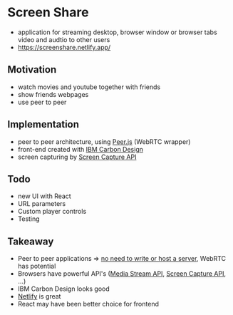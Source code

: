 # Screen Share

- application for streaming desktop, browser window or browser tabs video and audtio to other users
- https://screenshare.netlify.app/

## Motivation

- watch movies and youtube together with friends
- show friends webpages
- use peer to peer

## Implementation

- peer to peer architecture, using [Peer.js](https://peerjs.com/) (WebRTC wrapper)
- front-end created with [IBM Carbon Design](https://www.carbondesignsystem.com/)
- screen capturing by [Screen Capture API](https://developer.mozilla.org/en-US/docs/Web/API/Screen_Capture_API)

## Todo
- new UI with React
- URL parameters
- Custom player controls
- Testing

## Takeaway

- Peer to peer applications => <ins>no need to write or host a server</ins>, WebRTC has potential
- Browsers have powerful API's ([Media Stream API](https://developer.mozilla.org/en-US/docs/Web/API/Media_Streams_API), [Screen Capture API](https://developer.mozilla.org/en-US/docs/Web/API/Screen_Capture_API), ...)
- IBM Carbon Design looks good
- [Netlify](https://www.netlify.com/) is great
- React may have been better choice for frontend
